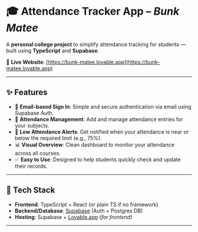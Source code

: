 # 🎓 Attendance Tracker App – *Bunk Matee*

A **personal college project** to simplify attendance tracking for students — built using **TypeScript** and **Supabase**.

🚀 **Live Website**: [https://bunk-matee.lovable.app](https://bunk-matee.lovable.app)

---

## ✨ Features

- 📧 **Email-based Sign In**: Simple and secure authentication via email using Supabase Auth.
- 📅 **Attendance Management**: Add and manage attendance entries for your subjects.
- 🚨 **Low Attendance Alerts**: Get notified when your attendance is near or below the required limit (e.g., 75%).
- 📊 **Visual Overview**: Clean dashboard to monitor your attendance across all courses.
- ✅ **Easy to Use**: Designed to help students quickly check and update their records.

---

## 🔧 Tech Stack

- **Frontend**: TypeScript + React (or plain TS if no framework)
- **Backend/Database**: [Supabase](https://supabase.com/) (Auth + Postgres DB)
- **Hosting**: Supabase + [Lovable.app](https://lovable.app) *(for frontend)*

---





